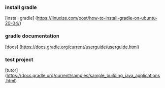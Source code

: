 ### install gradle ###
[install gradle] (https://linuxize.com/post/how-to-install-gradle-on-ubuntu-20-04/)
### gradle documentation ###
[docs] (https://docs.gradle.org/current/userguide/userguide.html)
### test project ###
[tutor] (https://docs.gradle.org/current/samples/sample_building_java_applications.html)